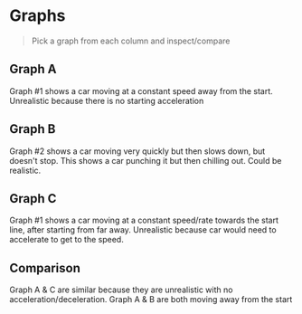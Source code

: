 # Graphs

> Pick a graph from each column and inspect/compare

## Graph A
Graph #1 shows a car moving at a constant speed away from the start. Unrealistic because there is no starting acceleration
## Graph B
Graph #2 shows a car moving very quickly but then slows down, but doesn't stop. This shows a car punching it but then chilling out. Could be realistic.
## Graph C
Graph #1 shows a car moving at a constant speed/rate towards the start line, after starting from far away. Unrealistic because car would need to accelerate to get to the speed.

## Comparison
Graph A & C are similar because they are unrealistic with no acceleration/deceleration.
Graph A & B are both moving away from the start